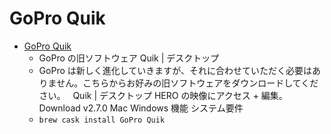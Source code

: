 # GoPro Quik
- [GoPro Quik](https://shop.gopro.com/softwareandapp/quik-%7C-desktop/Quik-Desktop.html)
  -  GoPro の旧ソフトウェア Quik | デスクトップ
  - GoPro は新しく進化していきますが、それに合わせていただく必要はありません。こちらからお好みの旧ソフトウェアをダウンロードしてください。 &nbsp; Quik | デスクトップ HERO の映像にアクセス + 編集。 Download v2.7.0 Mac Windows 機能 システム要件
  - `brew cask install GoPro Quik`
